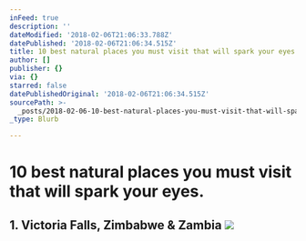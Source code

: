 ```yaml
---
inFeed: true
description: ''
dateModified: '2018-02-06T21:06:33.788Z'
datePublished: '2018-02-06T21:06:34.515Z'
title: 10 best natural places you must visit that will spark your eyes.
author: []
publisher: {}
via: {}
starred: false
datePublishedOriginal: '2018-02-06T21:06:34.515Z'
sourcePath: >-
  _posts/2018-02-06-10-best-natural-places-you-must-visit-that-will-spark-your-e.md
_type: Blurb

---
```

# 10 best natural places you must visit that will spark your eyes.

## 1\. Victoria Falls, Zimbabwe & Zambia ![](https://the-grid-user-content.s3-us-west-2.amazonaws.com/4d241585-01ee-4b43-84f1-4b5f7109084c.png)